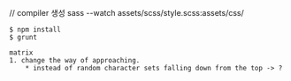 // compiler 생성 sass --watch assets/scss/style.scss:assets/css/

```
$ npm install
$ grunt
```

```
matrix
1. change the way of approaching.
    * instead of random character sets falling down from the top -> ?

```
